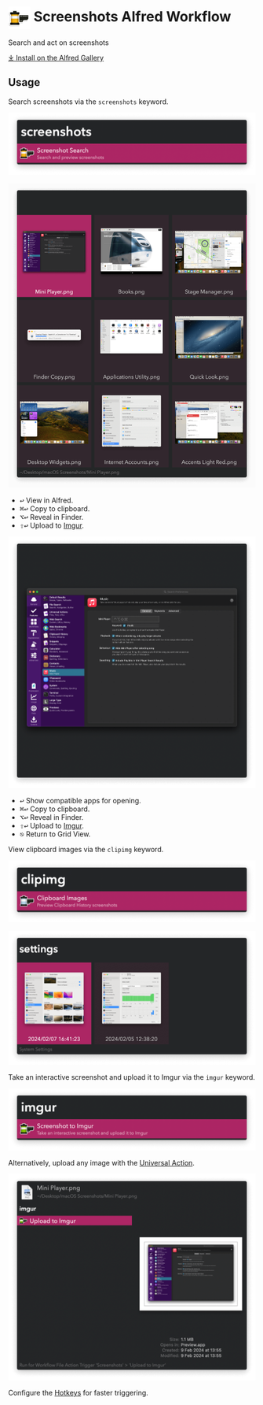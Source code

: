 # <img src='Workflow/icon.png' width='45' align='center' alt='icon'> Screenshots Alfred Workflow

Search and act on screenshots

[⤓ Install on the Alfred Gallery](https://alfred.app/workflows/vitor/screenshots)

## Usage

Search screenshots via the `screenshots` keyword.

![Starting screenshots search](Workflow/images/about/filekeyword.png)

![Showing file screenshots grid](Workflow/images/about/filegrid.png)

* <kbd>↩&#xFE0E;</kbd> View in Alfred.
* <kbd>⌘</kbd><kbd>↩&#xFE0E;</kbd> Copy to clipboard.
* <kbd>⌥</kbd><kbd>↩&#xFE0E;</kbd> Reveal in Finder.
* <kbd>⇧</kbd><kbd>↩&#xFE0E;</kbd> Upload to [Imgur](https://imgur.com).

![Showing single image](Workflow/images/about/imagepreview.png)

* <kbd>↩&#xFE0E;</kbd> Show compatible apps for opening.
* <kbd>⌘</kbd><kbd>↩&#xFE0E;</kbd> Copy to clipboard.
* <kbd>⌥</kbd><kbd>↩&#xFE0E;</kbd> Reveal in Finder.
* <kbd>⇧</kbd><kbd>↩&#xFE0E;</kbd> Upload to [Imgur](https://imgur.com).
* <kbd>⎋</kbd> Return to Grid View.

View clipboard images via the `clipimg` keyword.

![Keyword to view clipboard images](Workflow/images/about/clipkeyword.png)

![Showing clipboard screenshots grid](Workflow/images/about/clipgrid.png)

Take an interactive screenshot and upload it to Imgur via the `imgur` keyword.

![Take screenshot to imgur](Workflow/images/about/imgurkeyword.png)

Alternatively, upload any image with the [Universal Action](https://www.alfredapp.com/help/features/universal-actions/).

![Upload to Imgur with Universal Action](Workflow/images/about/imgurua.png)

Configure the [Hotkeys](https://www.alfredapp.com/help/workflows/triggers/hotkey/) for faster triggering.
